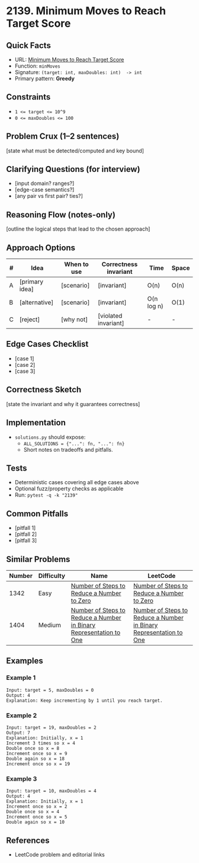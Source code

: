 # 2139. Minimum Moves to Reach Target Score

## Quick Facts

- URL:
  [Minimum Moves to Reach Target Score](https://leetcode.com/problems/minimum-moves-to-reach-target-score/)
- Function: `minMoves`
- Signature: `(target: int, maxDoubles: int)  -> int`
- Primary pattern: **Greedy**

## Constraints

- `1 <= target <= 10^9`
- `0 <= maxDoubles <= 100`

## Problem Crux (1–2 sentences)

[state what must be detected/computed and key bound]

## Clarifying Questions (for interview)

- [input domain? ranges?]
- [edge-case semantics?]
- [any pair vs first pair? ties?]

## Reasoning Flow (notes-only)

[outline the logical steps that lead to the chosen approach]

## Approach Options

| #   | Idea           | When to use | Correctness invariant | Time       | Space |
| --- | -------------- | ----------- | --------------------- | ---------- | ----- |
| A   | [primary idea] | [scenario]  | [invariant]           | O(n)       | O(n)  |
| B   | [alternative]  | [scenario]  | [invariant]           | O(n log n) | O(1)  |
| C   | [reject]       | [why not]   | [violated invariant]  | -          | -     |

## Edge Cases Checklist

- [case 1]
- [case 2]
- [case 3]

## Correctness Sketch

[state the invariant and why it guarantees correctness]

## Implementation

- `solutions.py` should expose:
    - `ALL_SOLUTIONS = {"...": fn, "...": fn}`
    - Short notes on tradeoffs and pitfalls.

## Tests

- Deterministic cases covering all edge cases above
- Optional fuzz/property checks as applicable
- Run: `pytest -q -k "2139"`

## Common Pitfalls

- [pitfall 1]
- [pitfall 2]
- [pitfall 3]

## Similar Problems

| Number | Difficulty | Name                                                                                                                                                       | LeetCode                                                                                                                                                                |
| ------ | ---------- | ---------------------------------------------------------------------------------------------------------------------------------------------------------- | ----------------------------------------------------------------------------------------------------------------------------------------------------------------------- |
| 1342   | Easy       | [Number of Steps to Reduce a Number to Zero](../1342-number-of-steps-to-reduce-a-number-to-zero/readme.md)                                                 | [Number of Steps to Reduce a Number to Zero](https://leetcode.com/problems/number-of-steps-to-reduce-a-number-to-zero/)                                                 |
| 1404   | Medium     | [Number of Steps to Reduce a Number in Binary Representation to One](../1404-number-of-steps-to-reduce-a-number-in-binary-representation-to-one/readme.md) | [Number of Steps to Reduce a Number in Binary Representation to One](https://leetcode.com/problems/number-of-steps-to-reduce-a-number-in-binary-representation-to-one/) |

## Examples

### Example 1

```text
Input: target = 5, maxDoubles = 0
Output: 4
Explanation: Keep incrementing by 1 until you reach target.
```

### Example 2

```text
Input: target = 19, maxDoubles = 2
Output: 7
Explanation: Initially, x = 1
Increment 3 times so x = 4
Double once so x = 8
Increment once so x = 9
Double again so x = 18
Increment once so x = 19
```

### Example 3

```text
Input: target = 10, maxDoubles = 4
Output: 4
Explanation: Initially, x = 1
Increment once so x = 2
Double once so x = 4
Increment once so x = 5
Double again so x = 10
```

## References

- LeetCode problem and editorial links
